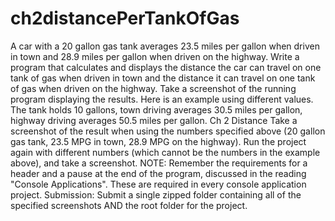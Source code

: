 # ch2distancePerTankOfGas
A car with a 20 gallon gas tank averages 23.5 miles per gallon when driven in town and 28.9 miles per gallon when driven on the highway. Write a program that calculates and displays the distance the car can travel on one tank of gas when driven in town and the distance it can travel on one tank of gas when driven on the highway. Take a screenshot of the running program displaying the results.  Here is an example using different values. The tank holds 10 gallons, town driving averages 30.5 miles per gallon, highway driving averages 50.5 miles per gallon.  Ch 2 Distance  Take a screenshot of the result when using the numbers specified above (20 gallon gas tank, 23.5 MPG in town, 28.9 MPG on the highway). Run the project again with different numbers (which cannot be the numbers in the example above), and take a screenshot.     NOTE: Remember the requirements for a header and a pause at the end of the program, discussed in the reading "Console Applications". These are required in every console application project.  Submission: Submit a single zipped folder containing all of the specified screenshots AND the root folder for the project.
